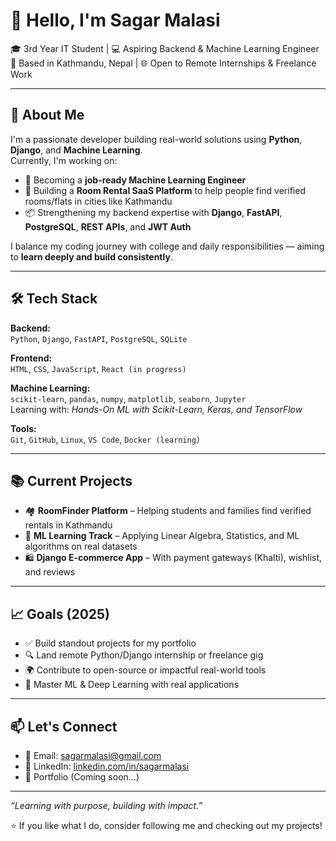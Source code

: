 # 👋 Hello, I'm Sagar Malasi

🎓 3rd Year IT Student | 💻 Aspiring Backend & Machine Learning Engineer  
📍 Based in Kathmandu, Nepal | 🌐 Open to Remote Internships & Freelance Work

---

## 🚀 About Me

I'm a passionate developer building real-world solutions using **Python**, **Django**, and **Machine Learning**.  
Currently, I'm working on:

- 🧠 Becoming a **job-ready Machine Learning Engineer**
- 🔧 Building a **Room Rental SaaS Platform** to help people find verified rooms/flats in cities like Kathmandu
- 📦 Strengthening my backend expertise with **Django**, **FastAPI**, **PostgreSQL**, **REST APIs**, and **JWT Auth**

I balance my coding journey with college and daily responsibilities — aiming to **learn deeply and build consistently**.

---

## 🛠️ Tech Stack

**Backend:**  
`Python`, `Django`, `FastAPI`, `PostgreSQL`, `SQLite`  

**Frontend:**  
`HTML`, `CSS`, `JavaScript`, `React (in progress)`

**Machine Learning:**  
`scikit-learn`, `pandas`, `numpy`, `matplotlib`, `seaborn`, `Jupyter`  
Learning with: _Hands-On ML with Scikit-Learn, Keras, and TensorFlow_

**Tools:**  
`Git`, `GitHub`, `Linux`, `VS Code`, `Docker (learning)`

---

## 📚 Current Projects

- 🏘️ **RoomFinder Platform** – Helping students and families find verified rentals in Kathmandu  
- 🧠 **ML Learning Track** – Applying Linear Algebra, Statistics, and ML algorithms on real datasets  
- 🛍️ **Django E-commerce App** – With payment gateways (Khalti), wishlist, and reviews

---

## 📈 Goals (2025)

- ✅ Build standout projects for my portfolio  
- 🔍 Land remote Python/Django internship or freelance gig  
- 🌍 Contribute to open-source or impactful real-world tools  
- 🧠 Master ML & Deep Learning with real applications

---

## 📫 Let's Connect

- 📧 Email: [sagarmalasi@gmail.com](mailto:sagarmalasi@gmail.com)  
- 💼 LinkedIn: [linkedin.com/in/sagarmalasi](https://linkedin.com/in/sagarmalasi)  
- 📝 Portfolio (Coming soon…)

---

_“Learning with purpose, building with impact.”_

⭐️ If you like what I do, consider following me and checking out my projects!
